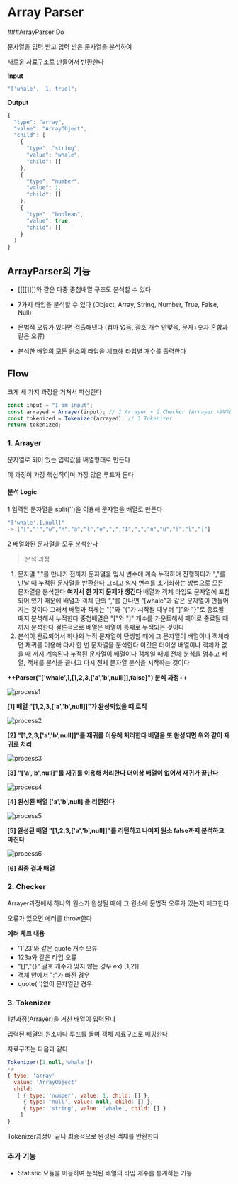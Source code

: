 # Array Parser

###ArrayParser Do

문자열을 입력 받고 입력 받은 문자열을 분석하여

새로운 자료구조로 만들어서 반환한다

**Input**

```js
"['whale',  1, true]";
```

**Output**

```js
{
  "type": "array",
  "value": "ArrayObject",
  "child": [
    {
      "type": "string",
      "value": "whale",
      "child": []
    },
    {
      "type": "number",
      "value": 1,
      "child": []
    },
    {
      "type": "boolean",
      "value": true,
      "child": []
    }
  ]
}
```

## ArrayParser의 기능

- [[[[]]]]와 같은 다중 중첩배열 구조도 분석할 수 있다

- 7가지 타입을 분석할 수 있다 (Object, Array, String, Number, True, False, Null)
- 문법적 오류가 있다면 검출해낸다 (컴마 없음, 괄호 개수 안맞음, 문자+숫자 혼합과 같은 오류)
- 분석한 배열의 모든 원소의 타입을 체크해 타입별 개수를 출력한다

## Flow

크게 세 가지 과정을 거쳐서 파싱한다

```js
const input = "I am input";
const arrayed = Arrayer(input); // 1.Arrayer + 2.Checker (Arrayer 내부에 Checker과정이 있다)
const tokenized = Tokenizer(arrayed); // 3.Tokenizer
return tokenized;
```



### 1. Arrayer

문자열로 되어 있는 입력값을 배열형태로 만든다

이 과정이 가장 핵심적이며 가장 많은 루프가 돈다

#### 분석 Logic

1 입력된 문자열을 split('')을 이용해 문자열을 배열로 만든다

```js
"['whale',1,null]"
-> ["[","'","w","h","a","l","e",",","1",",","n","u","l","l","]"]
```
2 배열화된 문자열을 모두 분석한다

> 분석 과정

1. 문자열 ","를 만나기 전까지 문자열을 임시 변수에 계속 누적하며 진행하다가 ","를 만날 때 누적된 문자열을 반환한다 그리고 임시 변수를 초기화하는 방법으로 모든 문자열을 분석한다
   **여기서 한 가지 문제가 생긴다** 배열과 객체 타입도 문자열에 포함되어 있기 때문에 배열과 객체 안의 ","를 만나면 "[whale"과 같은 문자열이 만들어지는 것이다
   그래서 배열과 객체는 "["와 "{"가 시작될 때부터 "]"와 "}"로 종료될 때지 분석해서 누적한다 중첩배열은 "["와 "]" 개수를 카운트해서 페어로 종료될 때까지 분석한다
   결론적으로 배열은 배열이 통째로 누적되는 것이다
2. 분석이 완료되어서 하나의 누적 문자열이 탄생할 때에 그 문자열이 배열이나 객체라면 재귀를 이용해 다시 한 번 문자열을 분석한다 이것은 더이상 배열이나 객체가 없을 때 까지 계속된다
   누적된 문자열이 배열이나 객체일 때에 전체 분석을 멈추고  배열, 객체를 분석을 끝내고 다시 전체 문자열 분석을 시작하는 것이다



**++Parser("['whale',1,[1,2,3,['a','b',nulll]],false]") 분석 과정++** 

![process1](./images/process1.png)

**[1] 배열 "[1,2,3,['a','b',null]]"가 완성되었을 때 로직**

![process2](./images/process2.png)

**[2] "[1,2,3,['a','b',null]]"를 재귀를 이용해 처리한다 배열을 또 완성되면 위와 같이 재귀로 처리**

![process3](./images/process3.png)

**[3] "['a','b',null]"를 재귀를 이용해 처리한다 더이상 배열이 없어서 재귀가 끝난다**

![process4](./images/process4.png)

**[4] 완성된 배열 ['a','b',null] 을 리턴한다**

![process5](./images/process5.png)

**[5] 완성된 배열 "[1,2,3,['a','b',null]]"를 리턴하고 나머지 원소 false까지 분석하고 마친다**

![process6](./images/process6.png)

**[6] 최종 결과 배열**




### 2. Checker

Arrayer과정에서 하나의 원소가 완성될 때에 그 원소에 문법적 오류가 있는지 체크한다

오류가 있으면 에러를 throw한다

**에러 체크 내용**

- '1'23'와 같은 quote 개수 오류
- 123a와 같은 타입 오류
- "[]","{}" 괄호 개수가 맞지 않는 경우 ex) [1,2]]
- 객체 안에서 ":"가 빠진 경우
- quote('')없이 문자열인 경우



### 3. Tokenizer

1번과정(Arrayer)을 거친 배열이 입력된다

입력된 배열의 원소마다 루프를 돌며 객체 자료구조로 매핑한다

자료구조는 다음과 같다

```js
Tokenizer([1,null,'whale'])
->
{ type: 'array'
  value: 'ArrayObject'
  child: 
   [ { type: 'number', value: 1, child: [] },
     { type: 'null', value: null, child: [] },
     { type: 'string', value: 'whale', child: [] } 
    ] 
}
```
Tokenizer과정이 끝나 최종적으로 완성된 객체를 반환한다



### 추가 기능

- Statistic 모듈을 이용하여 분석된 배열의 타입 개수를 통계하는 기능

  
